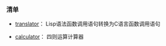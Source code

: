 ### 清单

- [translator](https://github.com/TokisakiYuu/compilation-practice/tree/main/translator)：
Lisp语法函数调用语句转换为C语言函数调用语句

- [calculator](https://github.com/TokisakiYuu/compilation-practice/tree/main/calculator)：
四则运算计算器